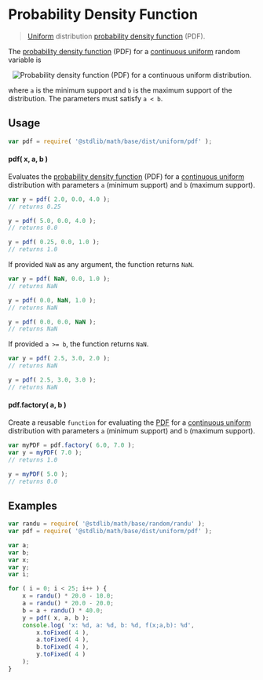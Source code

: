 # Probability Density Function

> [Uniform][uniform] distribution [probability density function][pdf] (PDF).


<section class="intro">

The [probability density function][pdf] (PDF) for a [continuous uniform][uniform] random variable is

<!-- <equation class="equation" label="eq:uniform_pdf" align="center" raw="f(x;a,b)=\begin{cases} \frac{1}{b - a} &amp; \text{for } x \in [a,b] \\ 0 &amp; \text{otherwise} \end{cases}" alt="Probability density function (PDF) for a continuous uniform distribution."> -->

<div class="equation" align="center" data-raw-text="f(x;a,b)=\begin{cases} \frac{1}{b - a} &amp; \text{for } x \in [a,b] \\ 0 &amp; \text{otherwise} \end{cases}" data-equation="eq:uniform_pdf">
    <img src="" alt="Probability density function (PDF) for a continuous uniform distribution.">
    <br>
</div>

<!-- </equation> -->

where `a` is the minimum support and `b` is the maximum support of the distribution. The parameters must satisfy `a < b`.

</section>

<!-- /.intro -->


<section class="usage">

## Usage

``` javascript
var pdf = require( '@stdlib/math/base/dist/uniform/pdf' );
```

#### pdf( x, a, b )

Evaluates the [probability density function][pdf] (PDF) for a [continuous uniform][uniform] distribution with parameters `a` (minimum support) and `b` (maximum support).

``` javascript
var y = pdf( 2.0, 0.0, 4.0 );
// returns 0.25

y = pdf( 5.0, 0.0, 4.0 );
// returns 0.0

y = pdf( 0.25, 0.0, 1.0 );
// returns 1.0
```

If provided `NaN` as any argument, the function returns `NaN`.

``` javascript
var y = pdf( NaN, 0.0, 1.0 );
// returns NaN

y = pdf( 0.0, NaN, 1.0 );
// returns NaN

y = pdf( 0.0, 0.0, NaN );
// returns NaN
```

If provided `a >= b`, the function returns `NaN`.

``` javascript
var y = pdf( 2.5, 3.0, 2.0 );
// returns NaN

y = pdf( 2.5, 3.0, 3.0 );
// returns NaN
```

#### pdf.factory( a, b )

Create a reusable `function` for evaluating the [PDF][pdf] for a [continuous uniform][uniform] distribution with parameters `a` (minimum support) and `b` (maximum support).

``` javascript
var myPDF = pdf.factory( 6.0, 7.0 );
var y = myPDF( 7.0 );
// returns 1.0

y = myPDF( 5.0 );
// returns 0.0
```

</section>

<!-- /.usage -->


<section class="examples">

## Examples

``` javascript
var randu = require( '@stdlib/math/base/random/randu' );
var pdf = require( '@stdlib/math/base/dist/uniform/pdf' );

var a;
var b;
var x;
var y;
var i;

for ( i = 0; i < 25; i++ ) {
    x = randu() * 20.0 - 10.0;
    a = randu() * 20.0 - 20.0;
    b = a + randu() * 40.0;
    y = pdf( x, a, b );
    console.log( 'x: %d, a: %d, b: %d, f(x;a,b): %d',
        x.toFixed( 4 ),
        a.toFixed( 4 ),
        b.toFixed( 4 ),
        y.toFixed( 4 )
    );
}
```

</section>

<!-- /.examples -->


<section class="links">

[pdf]: https://en.wikipedia.org/wiki/Probability_density_function
[uniform]: https://en.wikipedia.org/wiki/Uniform_distribution_%28continuous%29

</section>

<!-- /.links -->
